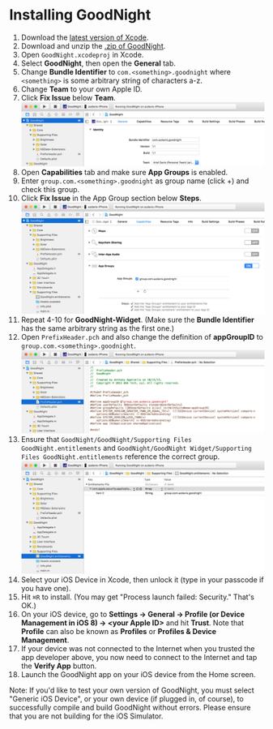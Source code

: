 # Installing GoodNight

1. Download the [latest version of Xcode][1].
2. Download and unzip the [.zip of GoodNight][2].
3. Open `GoodNight.xcodeproj` in Xcode.
4. Select **GoodNight**, then open the **General** tab.
5. Change **Bundle Identifier** to `com.<something>.goodnight` where
`<something>` is some arbitrary string of characters a-z.
6. Change **Team** to your own Apple ID.
7. Click **Fix Issue** below **Team**.
![1](1.png)
8. Open **Capabilities** tab and make sure **App Groups** is enabled.
9. Enter `group.com.<something>.goodnight` as group name (click +) and check this group.
10. Click **Fix Issue** in the App Group section below **Steps**.
![2](2.png)
11. Repeat 4-10 for **GoodNight-Widget**. (Make sure the **Bundle Identifier** has
the same arbitrary string as the first one.)
12. Open `PrefixHeader.pch` and also change the definition of **appGroupID** to `group.com.<something>.goodnight`.
![3](3.png)
13. Ensure that `GoodNight/GoodNight/Supporting Files GoodNight.entitlements` and `GoodNight/GoodNight Widget/Supporting Files GoodNight.entitlements` reference the correct group.
![4](4.png)
14. Select your iOS Device in Xcode, then unlock it (type in your passcode if you
have one).
15. Hit `⌘R` to install. (You may get "Process launch failed: Security." That's
OK.)
16. On your iOS device, go to **Settings → General → Profile (or Device Management in iOS 8) →
\<your Apple ID\>** and hit **Trust**.  Note that **Profile** can also be known as **Profiles** or **Profiles & Device Management**.
17. If your device was not connected to the Internet when you trusted the app developer above, you now need to connect to the Internet and tap the **Verify App** button.
18. Launch the GoodNight app on your iOS device from the Home screen.

Note: If you'd like to test your own version of GoodNight, you must select
"Generic iOS Device", or your own device (if plugged in, of course), to
successfully compile and build GoodNight without errors. Please ensure that you
are not building for the iOS Simulator.

[1]: https://itunes.apple.com/us/app/xcode/id497799835
[2]: https://github.com/anthonya1999/GoodNight/archive/master.zip
